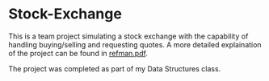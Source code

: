 # Stock-Exchange
This is a team project simulating a stock exchange with the capability of handling buying/selling and requesting quotes. A more detailed explaination of the project can be found in [refman.pdf](/refman.pdf).

The project was completed as part of my Data Structures class.
